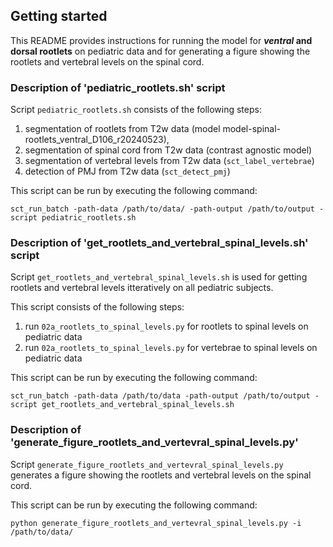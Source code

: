 ## Getting started

This README provides instructions for running the model for **_ventral_ and dorsal rootlets** on pediatric data 
and for generating a figure showing the rootlets and vertebral levels on the spinal cord. 

### Description of 'pediatric_rootlets.sh' script
Script `pediatric_rootlets.sh` consists of the following steps:
 1. segmentation of rootlets from T2w data (model model-spinal-rootlets_ventral_D106_r20240523),
 2. segmentation of spinal cord from T2w data (contrast agnostic model)
 3. segmentation of vertebral levels from T2w data (`sct_label_vertebrae`)
 4. detection of PMJ from T2w data (`sct_detect_pmj`)

This script can be run by executing the following command:
``````commandline
sct_run_batch -path-data /path/to/data/ -path-output /path/to/output -script pediatric_rootlets.sh
``````

### Description of 'get_rootlets_and_vertebral_spinal_levels.sh' script
Script `get_rootlets_and_vertebral_spinal_levels.sh` is used for getting rootlets and vertebral levels itteratively on 
all pediatric subjects.

This script consists of the following steps:
1. run `02a_rootlets_to_spinal_levels.py` for rootlets to spinal levels on pediatric data
2. run `02a_rootlets_to_spinal_levels.py` for vertebrae to spinal levels on pediatric data 

This script can be run by executing the following command:
``````commandline
sct_run_batch -path-data /path/to/data -path-output /path/to/output -script get_rootlets_and_vertebral_spinal_levels.sh
``````

### Description of 'generate_figure_rootlets_and_vertevral_spinal_levels.py'
Script `generate_figure_rootlets_and_vertevral_spinal_levels.py` generates a figure showing the rootlets and 
vertebral levels on the spinal cord. 

This script can be run by executing the following command:
``````commandline
python generate_figure_rootlets_and_vertevral_spinal_levels.py -i /path/to/data/
``````



